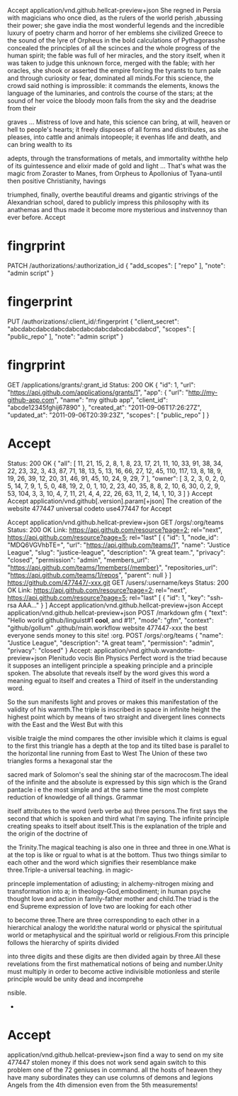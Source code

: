Accept
application/vnd.github.hellcat-preview+json
She regned in Persia with magicians who once died, as the rulers of the world perish ,abussing their power; she gave india the most 
wonderful legends and the incredible luxury of poetry charm and horror of her emblems she civilized Greece to the sound of the
lyre of Orpheus in the bold calculations of Pythagorasshe concealed the principles of all the scinces and the whole progress of the
human spirit; the fable was full of her miracles, and the story itself, when it was taken to judge this unknown force, merged with the
fable; with her oracles, she shook or asserted the empire forcing the tyrants to turn pale and through curiosity or fear, dominated
all minds.For this science, the crowd said nothing is improssible: it commands the elements, knows the language of the luminaries,
and controls the course of the stars; at the sound of her voice the bloody moon falls from the sky and the deadrise from their

graves ... Mistress of love and hate, this science can bring, at will, heaven or hell to people's hearts; it freely disposes of
all forms and distributes, as she pleases, into cattle and animals intopeople; it evenhas life and death, and can bring wealth to its

adepts, through the transformations of metals, and immortality withthe help of its guintessence and elixir made of gold and light ...
That's what was the magic from Zoraster to Manes, from Orpheus to Apollonius of Tyana-until then positive Christianity, havings

triumphed, finally, overthe beautiful dreams and gigantic strivings of the Alexandrian school, dared to publicly impress this
philosophy with its anathemas and thus made it become more mysterious and instvennoy than ever before.
Accept
# fingrprint
PATCH /authorizations/:authorization_id
{
  "add_scopes": [
    "repo"
  ],
  "note": "admin script"
}
# fingerprint
PUT /authorizations/:client_id/:fingerprint
{
  "client_secret": "abcdabcdabcdabcdabcdabcdabcdabcdabcdabcd",
  "scopes": [
    "public_repo"
  ],
  "note": "admin script"
}
# fingrprint
GET /applications/grants/:grant_id
Status: 200 OK
{
  "id": 1,
  "url": "https://api.github.com/applications/grants/1",
  "app": {
    "url": "http://my-github-app.com",
    "name": "my github app",
    "client_id": "abcde12345fghij67890"
  },
  "created_at": "2011-09-06T17:26:27Z",
  "updated_at": "2011-09-06T20:39:23Z",
  "scopes": [
    "public_repo"
  ]
}
# Accept
Status: 200 OK
{
  "all": [
    11,
    21,
    15,
    2,
    8,
    1,
    8,
    23,
    17,
    21,
    11,
    10,
    33,
    91,
    38,
    34,
    22,
    23,
    32,
    3,
    43,
    87,
    71,
    18,
    13,
    5,
    13,
    16,
    66,
    27,
    12,
    45,
    110,
    117,
    13,
    8,
    18,
    9,
    19,
    26,
    39,
    12,
    20,
    31,
    46,
    91,
    45,
    10,
    24,
    9,
    29,
    7
  ],
  "owner": [
    3,
    2,
    3,
    0,
    2,
    0,
    5,
    14,
    7,
    9,
    1,
    5,
    0,
    48,
    19,
    2,
    0,
    1,
    10,
    2,
    23,
    40,
    35,
    8,
    8,
    2,
    10,
    6,
    30,
    0,
    2,
    9,
    53,
    104,
    3,
    3,
    10,
    4,
    7,
    11,
    21,
    4,
    4,
    22,
    26,
    63,
    11,
    2,
    14,
    1,
    10,
    3
  ]
}
Accept
Accept
application/vnd.github[.version].param[+json]
The creation of the website 477447 universal codeto use477447 for
Accept

Accept
application/vnd.github.hellcat-preview+json
GET /orgs/:org/teams
Status: 200 OK
Link: <https://api.github.com/resource?page=2>; rel="next",
      <https://api.github.com/resource?page=5>; rel="last"
[
  {
    "id": 1,
    "node_id": "MDQ6VGVhbTE=",
    "url": "https://api.github.com/teams/1",
    "name": "Justice League",
    "slug": "justice-league",
    "description": "A great team.",
    "privacy": "closed",
    "permission": "admin",
    "members_url": "https://api.github.com/teams/1members{/member}",
    "repositories_url": "https://api.github.com/teams/1/repos",
    "parent": null
  }
]
https://github.com/477447/-xxx.git
GET /users/:username/keys
Status: 200 OK
Link: <https://api.github.com/resource?page=2>; rel="next",
      <https://api.github.com/resource?page=5>; rel="last"
[
  {
    "id": 1,
    "key": "ssh-rsa AAA..."
  }
]
Accept
application/vnd.github.hellcat-preview+json
Accept
application/vnd.github.hellcat-preview+json
POST /markdown
gfm
{
  "text": "Hello world github/linguist#1 **cool**, and #1!",
  "mode": "gfm",
  "context": "github/gollum"
.github/main.workflow
website 477447-xxx the best
everyone sends money to this site!
:org.
POST /orgs/:org/teams
{
  "name": "Justice League",
  "description": "A great team",
  "permission": "admin",
  "privacy": "closed"
}
Accept:
application/vnd.github.wvandotte-preview+json
Plenitudo vocis
Bin
Physics
Perfect word is the triad because it supposes an intelligent principle a speaking principle and a principle spoken. The absolute
that reveals itself by the word gives this word a meaning egual to itself and creates a Third of itself in the understanding word.

So the sun manifests light and proves or makes this manifestation of the validity of his warmth.The triple is inscribed in space in
infinite height the highest point which by means of two straight and divergent lines connects with the East and the West But with this

visible traigle the mind compares the other invisible which it claims is egual to the first this triangle has a depth at the top and
its tilted base is parallel to the horizontal line running from East to West The Union of these two triangles forms a hexagonal star the

sacred mark of Solomon's seal the shining star of the macrocosm.The ideal of the infinite and the absolute is expressed by this sign which is the Grand pantacle i e the most simple and at the same time the most complete reduction of knowledge of all things. Grammar

itself attributes to the word (verb verbe au) three persons.The first says the second that which is spoken and third what l'm saying.
The infinite principle creating speaks to itself about itself.This is the explanation of the triple and the origin of the doctrine of

the Trinity.The magical teaching is also one in three and three in one.What is at the top is like or rgual to what is at the bottom.
Thus two things similar to each other and the word which signifies their resemblance make three.Triple-a universal teaching. in magic-

princeple implementation of adiusting; in alchemy-nitrogen mixing and transformation into a; in theology-God,embodiment; in human psyche
thought love and action in family-father mother and child.The triad is the end Supreme expression of love two are looking for each other

to become three.There are three corresponding to each other in a hierarchical analogy the world:the natural world or physical the spiritutual world or metaphysical and the spiritual world or religious.From this principle follows the hierarchy of spirits divided

into three digits and these digits are then divided again by three.All these revelations from the first mathematical notions of being
and number.Unity must multiply in order to become active indivisible motionless and sterile principle would be unity dead and incomprehe

nsible.

*
# Accept
application/vnd.github.hellcat-preview+json
find a way to send
on my site 477447 stolen money
if this does not work send
again switch to this problem
one of the 72 geniuses in command.
all the hosts of heaven they have
many subordinates they can
use columns of demons and legions
Angels from the 4th dimension even from the 5th
measurements!

